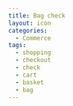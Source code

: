 ```yaml
---
title: Bag check
layout: icon
categories:
  - Commerce
tags:
  - shopping
  - checkout
  - check
  - cart
  - basket
  - bag
---
```

